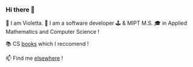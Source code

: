 ### Hi there 👋

🌱 I am Violetta. 🦋 I am a software developer 🕹 & MIPT M.S. 🎓 in Applied Mathematics and Computer Science ! 

📚 CS [books](https://violetta.dev/books/) which I reccomend !

📫 Find me [elsewhere](https://violetta.dev/contact/) !
<!--
**SheepIsland/Sheepisland** is a ✨ _special_ ✨ repository because its `README.md` (this file) appears on your GitHub profile.

Here are some ideas to get you started:

- 🔭 I’m currently working on ...
- 🌱 I’m currently learning ...
- 👯 I’m looking to collaborate on ...
- 🤔 I’m looking for help with ...
- 💬 Ask me about ...
- 📫 How to reach me: ...
- 😄 Pronouns: ...
- ⚡ Fun fact: ...
-->

